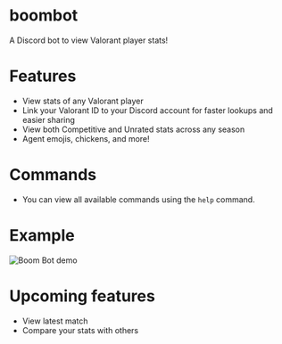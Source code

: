 # boombot
A Discord bot to view Valorant player stats!
# Features
* View stats of any Valorant player
* Link your Valorant ID to your Discord account for faster lookups and easier sharing
* View both Competitive and Unrated stats across any season
* Agent emojis, chickens, and more!
# Commands
* You can view all available commands using the `help` command.
# Example
![Boom Bot demo](https://i.imgur.com/bFn6ogX.gif)

# Upcoming features
* View latest match
* Compare your stats with others
